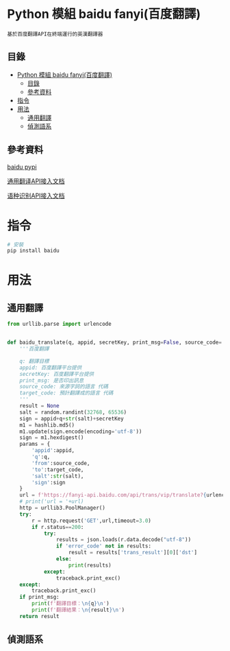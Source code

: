 # Python 模組 baidu fanyi(百度翻譯)

```
基於百度翻譯API在終端運行的英漢翻譯器
```

## 目錄

- [Python 模組 baidu fanyi(百度翻譯)](#python-模組-baidu-fanyi百度翻譯)
	- [目錄](#目錄)
	- [參考資料](#參考資料)
- [指令](#指令)
- [用法](#用法)
	- [通用翻譯](#通用翻譯)
	- [偵測語系](#偵測語系)

## 參考資料

[baidu pypi](https://pypi.org/project/baidu/)

[通用翻译API接入文档](https://fanyi-api.baidu.com/doc/21)

[语种识别API接入文档](https://api.fanyi.baidu.com/doc/24)

# 指令

```bash
# 安裝
pip install baidu
```

# 用法

## 通用翻譯

```Python
from urllib.parse import urlencode


def baidu_translate(q, appid, secretKey, print_msg=False, source_code='auto', target_code='zh'):
    '''百度翻譯

    q: 翻譯目標
    appid: 百度翻譯平台提供
    secretKey: 百度翻譯平台提供
    print_msg: 是否印出訊息
    source_code: 來源字詞的語言 代碼
    target_code: 預計翻譯成的語言 代碼
    '''
    result = None
    salt = random.randint(32768, 65536)
    sign = appid+q+str(salt)+secretKey
    m1 = hashlib.md5()
    m1.update(sign.encode(encoding='utf-8'))
    sign = m1.hexdigest()
    params = {
        'appid':appid,
        'q':q,
        'from':source_code,
        'to':target_code,
        'salt':str(salt),
        'sign':sign
    }
    url = f'https://fanyi-api.baidu.com/api/trans/vip/translate?{urlencode(params)}'
    # print('url = '+url)
    http = urllib3.PoolManager()
    try:
        r = http.request('GET',url,timeout=3.0)
        if r.status==200:
            try:
                results = json.loads(r.data.decode("utf-8"))
                if 'error_code' not in results:
                    result = results['trans_result'][0]['dst']
                else:
                    print(results)
            except:
                traceback.print_exc()
    except:
        traceback.print_exc()
    if print_msg:
        print(f'翻譯目標：\n{q}\n')
        print(f'翻譯結果：\n{result}\n')
    return result
```

## 偵測語系

```Python

```